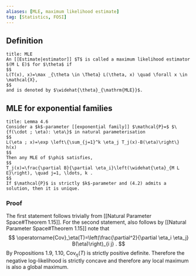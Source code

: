 ```yaml
---
aliases: [MLE, maximum likelihood estimate]
tag: [Statistics, FOSI]
---
```

## Definition
```ad-definition
title: MLE
An [[Estimate|estimator]] $T$ is called a maximum likelihood estimator $(M L E)$ for $\theta$ if
$$
L(T(x), x)=\max _{\theta \in \Theta} L(\theta, x) \quad \forall x \in \mathcal{X},
$$
and is denoted by $\widehat{\theta}_{\mathrm{MLE}}$.
```

## MLE for exponential families
```ad-theorem
title: Lemma 4.6
Consider a $k$-parameter [[exponential family]] $\mathcal{P}=$ $\{f(\cdot ; \eta): \eta\}$ in natural parameterisation
$$
L(\eta ; x)=\exp \left\{\sum_{j=1}^k \eta_j T_j(x)-B(\eta)\right\} h(x)
$$
Then any MLE of $\phi$ satisfies,
$$
T_j(x)=\frac{\partial B}{\partial \eta_i}\left(\widehat{\eta}_{M L E}\right), \quad j=1, \ldots, k .
$$
If $\mathcal{P}$ is strictly $k$-parameter and (4.2) admits a solution, then it is unique.
```
### Proof
The first statement follows trivially from [[Natural Parameter Space#Theorem 1.15]]. For the second statement, also follows by [[Natural Parameter Space#Theorem 1.15]] note that
$$
\operatorname{Cov}_\eta(T)=\left(\frac{\partial^2}{\partial \eta_i \eta_j} B(\eta)\right)_{i j} .
$$
By Propositions 1.9, 1.10, $\operatorname{Cov}_\eta(T)$ is strictly positive definite. Therefore the negative log-likelihood is strictly concave and therefore any local maximum is also a global maximum.